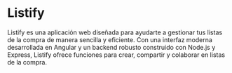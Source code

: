 # Listify
Listify es una aplicación web diseñada para ayudarte a gestionar tus listas de la compra de manera sencilla y eficiente. Con una interfaz moderna desarrollada en Angular y un backend robusto construido con Node.js y Express, Listify ofrece funciones para crear, compartir y colaborar en listas de la compra.
